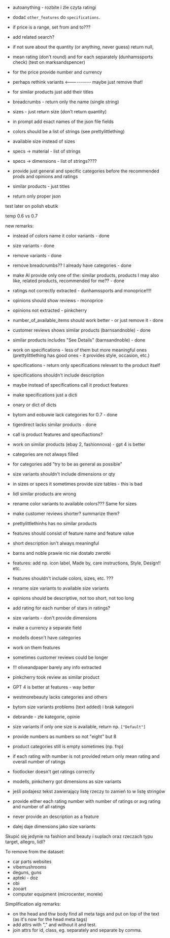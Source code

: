 - autoanything - rozbite i źle czyta ratingi

- dodać `other_features` do `specifications`.
- if price is a range, set from and to???
- add related search?
- if not sure about the quantity (or anything, never guess) return null,
- mean rating (don't round) and for each separately (dunhamssports check) (test on marksandspencer)
- for the price provide number and currency
- perhaps rethink variants <---------- maybe just remove that!
- for similar products just add their titles
- breadcrumbs - return only the name (single string)
- sizes - just return size (don't return quantity)
- in prompt add exact names of the json file fields
- colors should be a list of strings (see prettylittlething)
- available size instead of sizes
- specs -> material - list of strings
- specs -> dimensions - list of strings????
- provide just general and specific categories before the recommended prods and opinions and ratings
- similar products - just titles
- return only proper json

test later on polish ebutik


temp 0.6 vs 0.7

new remarks:
- instead of colors name it color variants - done
- size variants - done
- remove variants - done
- remove breadcrumbs?? I already have categories - done
- make AI provide only one of the: similar products, products I may also like, related products, recommended for me?? - done
- ratings not correctly extracted - dunhamssports and monoprice!!!!
- opinions should show reviews - monoprice
- opinions not extracted - pinkcherry
- number_of_available_items should work better - or just remove it - done
- customer reviews shows similar products (barnsandnoble) - done
- similar products includes "See Details" (barnsandnoble) - done

- work on specifications - less of them but more meaningful ones (prettylittlething has good ones - it provides style, occasion, etc.)
- specifications - return only specifications relevant to the product itself
- specifications shouldn't include description
- maybe instead of specifications call it product features
- make specifications just a dicti 
- onary or dict of dicts
- bytom and eobuwie lack categories for 0.7 - done
- tigerdirect lacks similar products - done


- call is product features and specifiactions?
- work on similar products (ebay 2, fashionnova) - gpt 4 is better
- categories are not always filled
- for categories add "try to be as general as possible"
- size variants shouldn't include dimensions or qty
- in sizes or specs it sometimes provide size tables - this is bad
- lidl similar products are wrong
- rename color variants to available colors??? Same for sizes
- make customer reviews shorter? summarize them?
- prettylittlethinhs has no similar products
- features should consist of feature name and feature value
- short description isn't always meaningful

- barns and noble prawie nic nie dostało zwrotki
- features: add np. icon label, Made by, care instructions, Style, Design!! etc.
- features shouldn't include colors, sizes, etc. ???
- rename size variants to available size variants
- opinions should be descriptive, not too short, not too long
- add rating for each number of stars in ratings?
- size variants - don't provide dimensions
- make a currency a separate field
- modells doesn't have categories
- work on them features
- sometimes customer reviews could be longer
- !!! oliveandpaper barely any info extracted
- pinkcherry took review as similar product
- GPT 4 is better at features - way better
- westmorebeauty lacks categories and others
- bytom size variants problems (text added) i brak kategorii
- debrande - złe kategorie, opinie
- size variants if only one size is available, return np. `["Default"]`

- provide numbers as numbers so not "eight" but 8
- product categories still is empty sometimes (np. fnp)
- if each rating with number is not provided return only mean rating and overall number of ratings
- footlocker doesn't get ratings correctly
- modells, pinkcherry got dimensions as size variants

- jeśli podajesz tekst zawierający listę rzeczy to zamień to w listę stringów
- provide either each rating number with number of ratings or avg rating and number of all ratings
- never provide an description as a feature
- dalej daje dimensions jako size variants

Skupić się jedynie na fashion and beauty i suplach oraz rzeczach typu target, allegro, lidl?

To remove from the dataset:
- car parts websites
- vibemushrooms
- deguns, guns
- apteki - doz
- obi
- zooart
- computer equipment (microcenter, morele)

Simplification alg remarks:
- on the head and thw body find all meta tags and put on top of the text (as it's now for the head meta tags)
- add attrs with "," and without it and test.
- join attrs for id, class, eg. separately and separate by comma.
